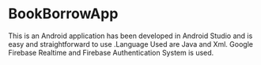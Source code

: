 # BookBorrowApp
This is an Android application has been developed in Android Studio and is easy and straightforward to use .Language Used are Java and Xml. Google Firebase Realtime and Firebase Authentication System is used.
